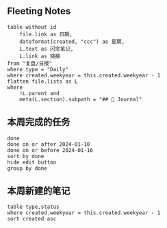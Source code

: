
## Fleeting Notes
```dataview
table without id 
	file.link as 日期,
	dateformat(created, "ccc") as 星期, 
	L.text as 闪念笔记, 
	L.link as 链接
from "复盘/日报"
where type = "Daily"
where created.weekyear = this.created.weekyear - 1
flatten file.lists as L
where
	!L.parent and
	meta(L.section).subpath = "## 📆 Journal"

```
## 本周完成的任务
```tasks
done
done on or after 2024-01-10
done on or before 2024-01-16
sort by done
hide edit button
group by done
```
## 本周新建的笔记
```dataview
table type,status
where created.weekyear = this.created.weekyear - 1
sort created asc
```